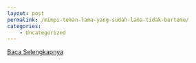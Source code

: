 ```yaml
---
layout: post
permalink: /mimpi-teman-lama-yang-sudah-lama-tidak-bertemu/
categories:
    - Uncategorized
---
```


[Baca Selengkapnya](/04)